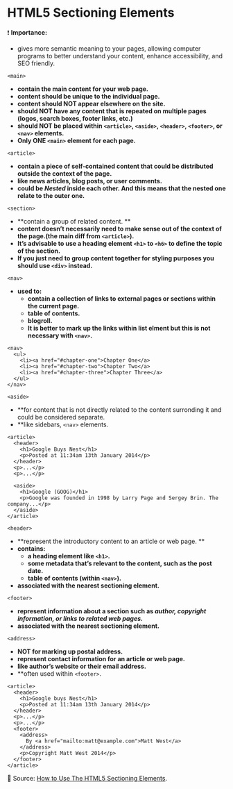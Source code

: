 # **HTML5 Sectioning Elements**

:exclamation: **Importance:**

- gives more semantic meaning to your pages, allowing computer programs to better understand your content, enhance accessibility, and SEO friendly.

```
<main>
```
  
  - **contain the main content for your web page.**
  - **content should be unique to the individual page.**
  - **content should NOT appear elsewhere on the site.**
  - **should NOT have any content that is repeated on multiple pages (logos, search boxes, footer links, etc.)**
  - **should NOT be placed within `<article>`, `<aside>`, `<header>`, `<footer>`, or `<nav>` elements.**
  - **Only ONE `<main>` element for each page.**


```
<article>
```

- **contain a piece of self-contained content that could be distributed outside the context of the page.**
- **like news articles, blog posts, or user comments.**
- **could be _Nested_ inside each other. And this means that the nested one relate to the outer one.**


```
<section>
```

- **contain a group of related content. **
- **content doesn’t necessarily need to make sense out of the context of the page.(the main diff from `<article>`).**
- **It’s advisable to use a heading element `<h1>` to `<h6>` to define the topic of the section.**
- **If you just need to group content together for styling purposes you should use `<div>` instead.**


```
<nav>
```

- **used to:** 
    - **contain a collection of links to external pages or sections within the current page.**
    - **table of contents.**
    - **blogroll.**
    - **It is better to mark up the links within list elment but this is not necessary with `<nav>`.**

```
<nav>
  <ul>
    <li><a href="#chapter-one">Chapter One</a>
    <li><a href="#chapter-two">Chapter Two</a>
    <li><a href="#chapter-three">Chapter Three</a>
  </ul>
</nav>
```


```
<aside>
```

- **for content that is not directly related to the content surronding it and could be considered separate.
- **like sidebars, `<nav>` elements.

```
<article>
  <header>
    <h1>Google Buys Nest</h1>
    <p>Posted at 11:34am 13th January 2014</p>
  </header>
  <p>...</p>
  <p>...</p>

  <aside>
    <h1>Google (GOOG)</h1>
    <p>Google was founded in 1998 by Larry Page and Sergey Brin. The company...</p>
  </aside>
</article>
```

```
<header>
```

- **represent the introductory content to an article or web page. **
- **contains:**
    - **a heading element like `<h1>`.** 
    - **some metadata that’s relevant to the content, such as the post date.**
    - **table of contents (within `<nav>`).**
- **associated with the nearest sectioning element.**


```
<footer>
```

- **represent information about a section such as _author, copyright information, or links to related web pages._**
- **associated with the nearest sectioning element.**


```
<address>
```

- **NOT for marking up postal address.**
- **represent contact information for an article or web page.**
- **like author’s website or their email address.**
- **often used within `<footer>`.

```
<article>
  <header>
    <h1>Google buys Nest</h1>
    <p>Posted at 11:34am 13th January 2014</p>
  </header>
  <p>...</p>
  <p>...</p>
  <footer>
    <address>
      By <a href="mailto:matt@example.com">Matt West</a>
    </address>
    <p>Copyright Matt West 2014</p>
  </footer>
</article>
```


:blue_book: Source: [How to Use The HTML5 Sectioning Elements](http://blog.teamtreehouse.com/use-html5-sectioning-elements).

